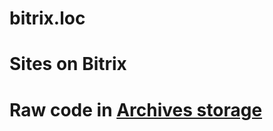 # bitrix.loc
# Sites on Bitrix
# Raw code in <a href="https://github.com/Interf/Archives">Archives storage</a>
